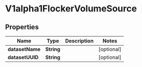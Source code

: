 

# V1alpha1FlockerVolumeSource

## Properties

Name | Type | Description | Notes
------------ | ------------- | ------------- | -------------
**datasetName** | **String** |  |  [optional]
**datasetUUID** | **String** |  |  [optional]



